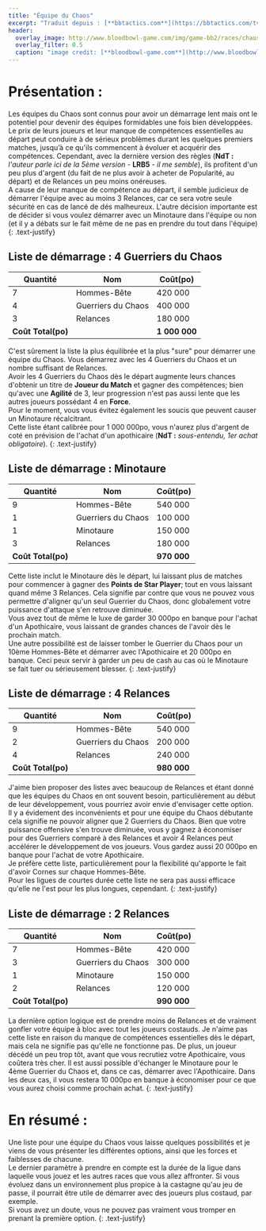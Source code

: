 ```yaml
---
title: "Équipe du Chaos"
excerpt: "Traduit depuis : [**bbtactics.com**](https://bbtactics.com/tv1000-chaos-starting-roster/)"
header:
  overlay_image: http://www.bloodbowl-game.com/img/game-bb2/races/chaos/scr01.jpg
  overlay_filter: 0.5
  caption: "image credit: [**bloodbowl-game.com**](http://www.bloodbowl-game.com/fr/bloodbowl2/race-chaos)"
---
```

# Présentation :     

Les équipes du Chaos sont connus pour avoir un démarrage lent mais ont le potentiel pour devenir des équipes formidables une fois bien développées. Le prix de leurs joueurs et leur manque de compétences essentielles au départ peut conduire à de sérieux problèmes durant les quelques premiers matches, jusqu’à ce qu'ils commencent à évoluer et acquérir des compétences. Cependant, avec la dernière version des règles (**NdT :** *l'auteur parle ici de la 5ème version -* **LRB5** *- il me semble*), ils profitent d'un peu plus d'argent (du fait de ne plus avoir à acheter de Popularité, au départ) et de Relances un peu moins onéreuses.    
A cause de leur manque de compétence au départ, il semble judicieux de démarrer l'équipe avec au moins 3 Relances, car ce sera votre seule sécurité en cas de lancé de dés malheureux. L'autre décision importante est de décider si vous voulez démarrer avec un Minotaure dans l'équipe ou non (et il y a débats sur le fait même de ne pas en prendre du tout dans l'équipe)
{: .text-justify}

## Liste de démarrage : 4 Guerriers du Chaos

**Quantité** | **Nom** | **Coût(po)**      
--------|---------|---------
7  | Hommes-Bête | 420 000
4  | Guerriers du Chaos | 400 000
3  | Relances | 180 000
**Coût Total(po)** |   |  **1 000 000**

C'est sûrement la liste la plus équilibrée et la plus "sure" pour démarrer une équipe du Chaos. Vous démarrez avec les 4 Guerriers du Chaos et un nombre suffisant de Relances.    
Avoir les 4 Guerriers du Chaos dès le départ augmente leurs chances d'obtenir un titre de **Joueur du Match** et gagner des compétences; bien qu'avec une **Agilité** de 3, leur progression n'est pas aussi lente que les autres joueurs possédant 4 en **Force**.    
Pour le moment, vous vous évitez également les soucis que peuvent causer un Minotaure récalcitrant.    
Cette liste étant calibrée pour 1 000 000po, vous n'aurez plus d'argent de coté en prévision de l'achat d'un apothicaire (**NdT :** *sous-entendu, 1er achat obligatoire*).
{: .text-justify}

## Liste de démarrage : Minotaure

**Quantité** | **Nom** | **Coût(po)**      
--------|---------|---------
9  | Hommes-Bête | 540 000
1  | Guerriers du Chaos | 100 000
1  | Minotaure | 150 000
3  | Relances | 180 000
**Coût Total(po)** |   |  **970 000**

Cette liste inclut le Minotaure dès le départ, lui laissant plus de matches pour commencer à gagner des **Points de Star Player**; tout en vous laissant quand même 3 Relances. Cela signifie par contre que vous ne pouvez vous permettre d'aligner qu'un seul Guerrier du Chaos, donc globalement votre puissance d'attaque s'en retrouve diminuée.    
Vous avez tout de même le luxe de garder 30 000po en banque pour l'achat d'un Apothicaire, vous laissant de grandes chances de l'avoir dès le prochain match.   
Une autre possibilité est de laisser tomber le Guerrier du Chaos pour un 10ème Hommes-Bête et démarrer avec l'Apothicaire et 20 000po en banque. Ceci peux servir à garder un peu de cash au cas où le Minotaure se fait tuer ou sérieusement blesser.
{: .text-justify}

## Liste de démarrage : 4 Relances

**Quantité** | **Nom** | **Coût(po)**      
--------|---------|---------
9  | Hommes-Bête | 540 000
2  | Guerriers du Chaos | 200 000
4  | Relances | 240 000
**Coût Total(po)** |   |  **980 000**

J'aime bien proposer des listes avec beaucoup de Relances et étant donné que les équipes du Chaos en ont souvent besoin, particulièrement au début de leur développement, vous pourriez avoir envie d'envisager cette option.    
Il y a évidement des inconvénients et pour une équipe du Chaos débutante cela signifie ne pouvoir aligner que 2 Guerriers du Chaos. Bien que votre puissance offensive s'en trouve diminuée, vous y gagnez à économiser pour des Guerriers comparé à des Relances et avoir 4 Relances peut accélérer le développement de vos joueurs. Vous gardez aussi 20 000po en banque pour l'achat de votre Apothicaire.     
Je préfère cette liste, particulièrement pour la flexibilité qu'apporte le fait d'avoir Cornes sur chaque Hommes-Bête.    
Pour les ligues de courtes durée cette liste ne sera pas aussi efficace qu'elle ne l'est pour les plus longues, cependant.
{: .text-justify}

## Liste de démarrage : 2 Relances

**Quantité** | **Nom** | **Coût(po)**      
--------|---------|---------
7  | Hommes-Bête | 420 000
3  | Guerriers du Chaos | 300 000
1  | Minotaure | 150 000
2  | Relances | 120 000
**Coût Total(po)** |   |  **990 000**

La dernière option logique est de prendre moins de Relances et de vraiment gonfler votre équipe à bloc avec tout les joueurs costauds. Je n'aime pas cette liste en raison du manque de compétences essentielles dès le départ, mais cela ne signifie pas qu'elle ne fonctionne pas. De plus, un joueur décédé un peu trop tôt, avant que vous recrutiez votre Apothicaire, vous coûtera très cher. Il est aussi possible d'échanger le Minotaure pour le 4ème Guerrier du Chaos et, dans ce cas, démarrer avec l'Apothicaire. Dans les deux cas, il vous restera 10 000po en banque à économiser pour ce que vous aurez choisi comme prochain achat.
{: .text-justify}


# En résumé : 
Une liste pour une équipe du Chaos vous laisse quelques possibilités et je viens de vous présenter les différentes options, ainsi que les forces et faiblesses de chacune.      
Le dernier paramètre à prendre en compte est la durée de la ligue dans laquelle vous jouez et les autres races que vous allez affronter. Si vous évoluez dans un environnement plus propice à la castagne qu'au jeu de passe, il pourrait être utile de démarrer avec des joueurs plus costaud, par exemple.             
Si vous avez un doute, vous ne pouvez pas vraiment vous tromper en prenant la première option.
{: .text-justify}